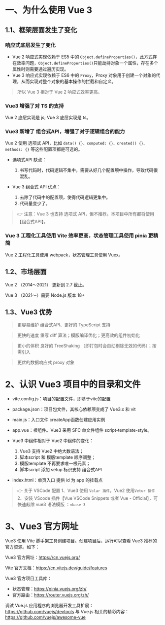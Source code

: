 # 一、为什么使用 Vue 3

## 1.1、框架层面发生了变化

### 响应式底层发生了变化

- Vue 2 响应式实现依赖于 ES5 中的 `Object.defineProperties()`，此方式存在效率问题，`Object.defineProperties()`只能劫持对象一个属性，存在多个属性时则需要通过遍历实现。
- Vue 3 响应式实现依赖于 ES6 中的 `Proxy`，Proxy 对象用于创建一个对象的代理，从而实现对整个对象的基本操作的拦截和自定义。

> 所以 Vue 3 相对于 Vue 2 响应式效率更高。

### Vue3 增强了对 TS 的支持

Vue 2 底层实现是 js; Vue 3 底层实现是 ts。

### Vue3 新增了 组合式API，增强了对于逻辑组合的能力

Vue 2 使用 选项式 API，比如 `data() {}、computed: {}、created() {}、methods: {}` 等这些配置项都是可选的。

- 选项式API 缺点：

  1. 书写代码时，代码逻辑不集中，需要从好几个配置项中操作，导致代码很混乱。

- Vue 3 组合式 API 优点：
  1. 去除了代码中的配置项，使得代码逻辑更集中。
  2. 代码量变少了。

> 👉 注意：Vue 3 也支持 选项式 API，但不推荐。本项目中所有都将使用【组合式API】。

### Vue 3 工程化工具使用 Vite 效率更高，状态管理工具使用 pinia 更精简

Vue 2 工程化工具使用 webpack，状态管理工具使用 Vuex。

## 1.2、市场层面

Vue 2 （2014～2021） 更新到 2.7 截止。

Vue 3 （2021～）需要 Node.js 版本 18+

## 1.3、Vue3 优势

> 更容易维护
> 组合式API、更好的 TypeScript 支持

> 更快的速度
> 重写 diff 算法；模版编译优化；更高效的组件初始化

> 更小的体积
> 良好的 TreeShaking （即打包时会自动剔除无效的代码）；按需引入

> 更优的数据响应式
> proxy 对象

# 2、认识 Vue3 项目中的目录和文件

- vite.config.js：项目的配置文件，即基于vite的配置

- package.json：项目包文件，其核心依赖项变成了 Vue3.x 和 vit

- main.js：入口文件 createApp函数创建应用实例

- app.vue：根组件。Vue3 采用 SFC 单文件组件 script-template-style。

- Vue3 中组件相对于 Vue2 中组件的变化：

  1. Vue3 支持 Vue2 中绝大数语法；
  2. 脚本script 和 模版template 顺序调整；
  3. 模版template 不再要求唯一根元素；
  4. 脚本script 添加 setup 标识支持 组合式API

- index.html：单页入口 提供 id 为 app 的挂载点

> 👉 关于 VSCode 配置
> 1、Vue3 使用 `Volar 插件`，Vue2 使用`Vetur 插件`
> 2、安装 VScode 插件【Vue VSCode Snippets 或者 Vue - Official】，可快速敲除 vue3 语法模版 ：`vbase-3`

# 3、Vue3 官方网址

Vue3 使用 Vite 脚手架工具创建项目。创建项目后，运行可以查看 Vue3 推荐的官方资源。如下：

Vue3 官方网址：https://cn.vuejs.org/

Vite 官方文档：https://cn.vitejs.dev/guide/features

Vue3 官方项目工具库：

- 状态管理：https://pinia.vuejs.org/zh/
- 官方路由：https://router.vuejs.org/zh/

调试 Vue.js 应用程序的浏览器开发工具扩展：https://github.com/vuejs/devtools
与 Vue.js 相关的精彩内容：https://github.com/vuejs/awesome-vue
